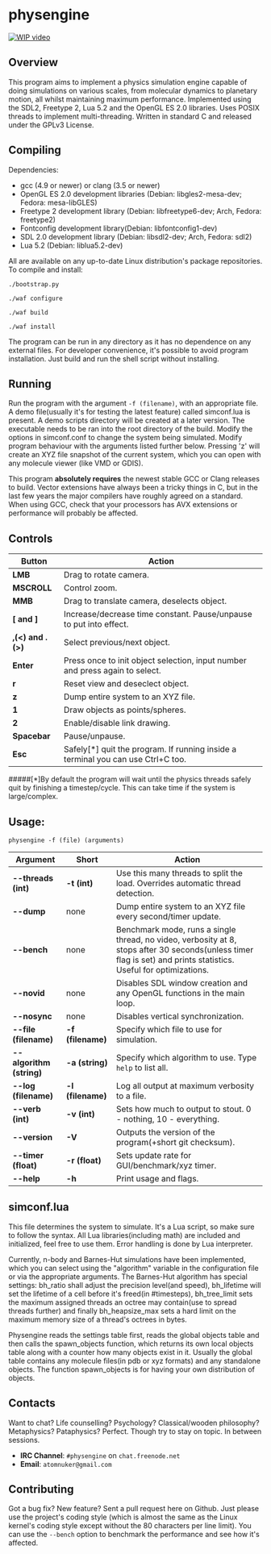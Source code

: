 physengine
==========

[![WIP video](http://i.imgur.com/msokMAR.png)](https://www.youtube.com/watch?v=qL0gOHs5-2k)

Overview
--------
This program aims to implement a physics simulation engine capable of doing simulations on various scales, from molecular dynamics to planetary motion, all whilst maintaining maximum performance. Implemented using the SDL2, Freetype 2, Lua 5.2 and the OpenGL ES 2.0 libraries. Uses POSIX threads to implement multi-threading. Written in standard C and released under the GPLv3 License.

Compiling
---------
Dependencies:

 * gcc (4.9 or newer)  or clang (3.5 or newer)
 * OpenGL ES 2.0 development libraries (Debian: libgles2-mesa-dev; Fedora: mesa-libGLES)
 * Freetype 2 development library (Debian: libfreetype6-dev; Arch, Fedora: freetype2)
 * Fontconfig development library(Debian: libfontconfig1-dev)
 * SDL 2.0 development library (Debian: libsdl2-dev; Arch, Fedora: sdl2)
 * Lua 5.2 (Debian: liblua5.2-dev)

All are available on any up-to-date Linux distribution's package repositories. To compile and install:

`./bootstrap.py`

`./waf configure`

`./waf build`

`./waf install`

The program can be run in any directory as it has no dependence on any external files. For developer convenience, it's possible to avoid program installation. Just build and run the shell script without installing.

Running
-------
Run the program with the argument `-f (filename)`, with an appropriate file. A demo file(usually it's for testing the latest feature) called simconf.lua is present. A demo scripts directory will be created at a later version. The executable needs to be ran into the root directory of the build. Modify the options in simconf.conf to change the system being simulated. Modify program behaviour with the arguments listed further below. Pressing 'z' will create an XYZ file snapshot of the current system, which you can open with any molecule viewer (like VMD or GDIS).

This program **absolutely requires** the newest stable GCC or Clang releases to build. Vector extensions have always been a tricky things in C, but in the last few years the major compilers have roughly agreed on a standard. When using GCC, check that your processors has AVX extensions or performance will probably be affected.

Controls
--------
Button | Action
-------|-------
**LMB**      | Drag to rotate camera.
**MSCROLL**  | Control zoom.
**MMB**      | Drag to translate camera, deselects object.
**[ and ]**  | Increase/decrease time constant. Pause/unpause to put into effect.
**,(<) and .(>)**  | Select previous/next object.
**Enter**    | Press once to init object selection, input number and press again to select.
**r**        | Reset view and deseclect object.
**z**        | Dump entire system to an XYZ file.
**1**      | Draw objects as points/spheres.
**2**      | Enable/disable link drawing.
**Spacebar** | Pause/unpause.
**Esc**      | Safely[*] quit the program. If running inside a terminal you can use Ctrl+C too.

#####[*]By default the program will wait until the physics threads safely quit by finishing a timestep/cycle. This can take time if the system is large/complex.

Usage:
------

`physengine -f (file) (arguments)`

Argument | Short | Action
---------|-------|-------
**--threads (int)** | **-t (int)** | Use this many threads to split the load. Overrides automatic thread detection.
**--dump** | none | Dump entire system to an XYZ file every second/timer update.
**--bench** | none | Benchmark mode, runs a single thread, no video, verbosity at 8, stops after 30 seconds(unless timer flag is set) and prints statistics. Useful for optimizations.
**--novid** | none | Disables SDL window creation and any OpenGL functions in the main loop.
**--nosync** | none | Disables vertical synchronization.
**--file (filename)** | **-f (filename)** | Specify which file to use for simulation.
**--algorithm (string)** | **-a (string)** | Specify which algorithm to use. Type `help` to list all.
**--log (filename)** | **-l (filename)** | Log all output at maximum verbosity to a file.
**--verb (int)** | **-v (int)** | Sets how much to output to stout. 0 - nothing, 10 - everything.
**--version** | **-V** | Outputs the version of the program(+short git checksum).
**--timer (float)** | **-r (float)** | Sets update rate for GUI/benchmark/xyz timer.
**--help** | **-h** | Print usage and flags.

simconf.lua
-----------
This file determines the system to simulate. It's a Lua script, so make sure to follow the syntax. All Lua libraries(including math) are included and initialized, feel free to use them. Error handling is done by Lua interpreter.

Currently, n-body and Barnes-Hut simulations have been implemented, which you can select using the "algorithm" variable in the configuration file or via the appropriate arguments. The Barnes-Hut algorithm has special settings: bh_ratio shall adjust the precision level(and speed), bh_lifetime will set the lifetime of a cell before it's freed(in #timesteps), bh_tree_limit sets the maximum assigned threads an octree may contain(use to spread threads further) and finally bh_heapsize_max sets a hard limit on the maximum memory size of a thread's octrees in bytes.

Physengine reads the settings table first, reads the global objects table and then calls the spawn_objects function, which returns its own local objects table along with a counter how many objects exist in it. Usually the global table contains any molecule files(in pdb or xyz formats) and any standalone objects. The function spawn_objects is for having your own distribution of objects.

Contacts
--------
Want to chat? Life counselling? Psychology? Classical/wooden philosophy? Metaphysics? Pataphysics? Perfect. Though try to stay on topic. In between sessions.

 * **IRC Channel**: `#physengine` on `chat.freenode.net`
 * **Email**: `atomnuker@gmail.com`

Contributing
------------
Got a bug fix? New feature? Sent a pull request here on Github. Just please use the project's coding style (which is almost the same as the Linux kernel's coding style except without the 80 characters per line limit). You can use the `--bench` option to benchmark the performance and see how it's affected.
